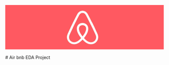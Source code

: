<p align="center">
  <img src="https://github.com/Chetu6474/Air_bnb_EDA_Project/blob/main/Airbnb.png" alt="Description" width="700">
</p>
# Air bnb EDA Project
